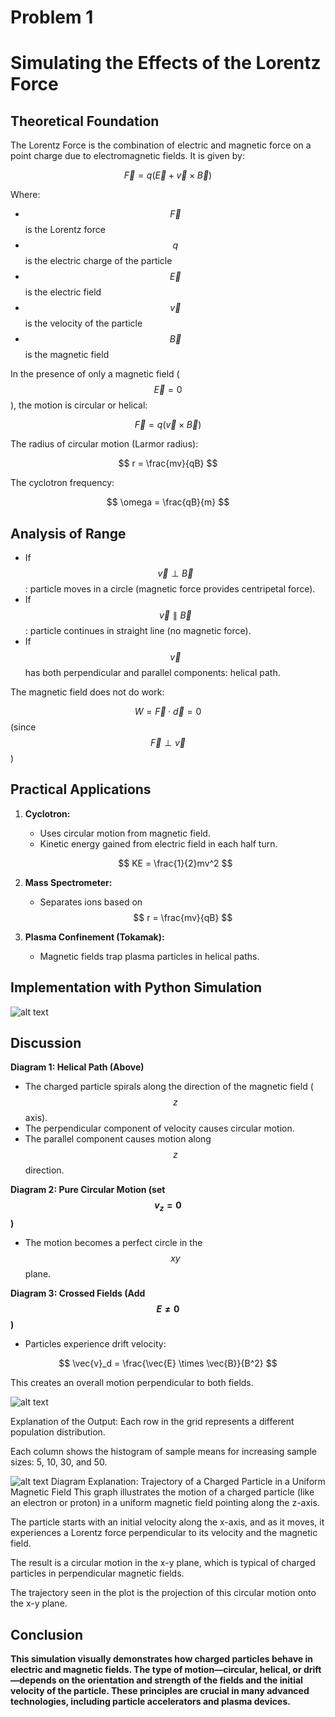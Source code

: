# Problem 1
# Simulating the Effects of the Lorentz Force

## Theoretical Foundation

The Lorentz Force is the combination of electric and magnetic force on a point charge due to electromagnetic fields. It is given by:

$$ \vec{F} = q(\vec{E} + \vec{v} \times \vec{B}) $$

Where:
- $$ \vec{F} $$ is the Lorentz force
- $$ q $$ is the electric charge of the particle
- $$ \vec{E} $$ is the electric field
- $$ \vec{v} $$ is the velocity of the particle
- $$ \vec{B} $$ is the magnetic field

In the presence of only a magnetic field ($$ \vec{E} = 0 $$), the motion is circular or helical:

$$ \vec{F} = q (\vec{v} \times \vec{B}) $$

The radius of circular motion (Larmor radius):

$$ r = \frac{mv}{qB} $$

The cyclotron frequency:

$$ \omega = \frac{qB}{m} $$

## Analysis of Range

- If $$ \vec{v} \perp \vec{B} $$: particle moves in a circle (magnetic force provides centripetal force).
- If $$ \vec{v} \parallel \vec{B} $$: particle continues in straight line (no magnetic force).
- If $$ \vec{v} $$ has both perpendicular and parallel components: helical path.

The magnetic field does not do work:

$$ W = \vec{F} \cdot \vec{d} = 0 $$ (since $$ \vec{F} \perp \vec{v} $$)

## Practical Applications

1. **Cyclotron:**
   - Uses circular motion from magnetic field.
   - Kinetic energy gained from electric field in each half turn.
   
   $$ KE = \frac{1}{2}mv^2 $$

2. **Mass Spectrometer:**
   - Separates ions based on $$ r = \frac{mv}{qB} $$

3. **Plasma Confinement (Tokamak):**
   - Magnetic fields trap plasma particles in helical paths.

## Implementation with Python Simulation


![alt text](image-2.png)

## Discussion

**Diagram 1: Helical Path (Above)**
- The charged particle spirals along the direction of the magnetic field ($$ z $$ axis).
- The perpendicular component of velocity causes circular motion.
- The parallel component causes motion along $$ z $$ direction.

**Diagram 2: Pure Circular Motion (set $$ v_z = 0 $$)**
- The motion becomes a perfect circle in the $$ xy $$ plane.

**Diagram 3: Crossed Fields (Add $$ E \neq 0 $$)**
- Particles experience drift velocity:

$$ \vec{v}_d = \frac{\vec{E} \times \vec{B}}{B^2} $$

This creates an overall motion perpendicular to both fields.

![alt text](image.png)

Explanation of the Output:
Each row in the grid represents a different population distribution.

Each column shows the histogram of sample means for increasing sample sizes: 5, 10, 30, and 50.



![alt text](image-1.png)
Diagram Explanation: Trajectory of a Charged Particle in a Uniform Magnetic Field
This graph illustrates the motion of a charged particle (like an electron or proton) in a uniform magnetic field pointing along the z-axis.

The particle starts with an initial velocity along the x-axis, and as it moves, it experiences a Lorentz force perpendicular to its velocity and the magnetic field.

The result is a circular motion in the x-y plane, which is typical of charged particles in perpendicular magnetic fields.

The trajectory seen in the plot is the projection of this circular motion onto the x-y plane.


## Conclusion

**This simulation visually demonstrates how charged particles behave in electric and magnetic fields. The type of motion—circular, helical, or drift—depends on the orientation and strength of the fields and the initial velocity of the particle. These principles are crucial in many advanced technologies, including particle accelerators and plasma devices.**


